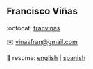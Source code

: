 ## Francisco Viñas

:octocat: [franvinas](https://github.com/franvinas)

:envelope: vinasfran@gmail.com

:paperclip: resume: [english](https://github.com/franvinas/eng-resume.pdf) | [spanish](https://github.com/franvinas/spa-resume.pdf)
